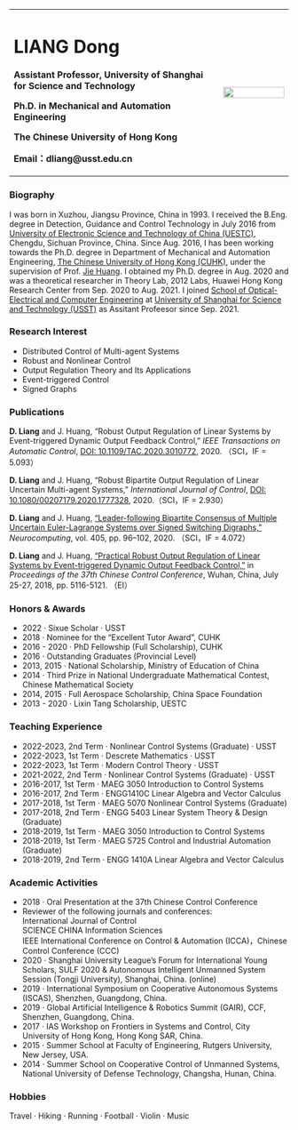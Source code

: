 
<table border="0">
  <tr>
    <td width="75%">
      <h1>LIANG Dong</h1>
      <p><b> Assistant Professor, University of Shanghai for Science and Technology</b></p>
      <p><b>Ph.D. in Mechanical and Automation Engineering</b></p>
      <p><b>The Chinese University of Hong Kong</b></p>
      <p><b>Email：dliang@usst.edu.cn</b></p>
    </td>
    <td width="25%">
      <img src="/photo.jpeg" width="100%">    
    </td>
  </tr>
</table>

### Biography

I was born in Xuzhou, Jiangsu Province, China in 1993. I received the B.Eng. degree in Detection, Guidance and Control Technology in July 2016 from [University of Electronic Science and Technology of China (UESTC)](https://www.uestc.edu.cn), Chengdu, Sichuan Province, China. Since Aug. 2016, I has been working towards the Ph.D. degree in Department of Mechanical and Automation Engineering, [The Chinese University of Hong Kong (CUHK)](http://www.cuhk.edu.hk/english/index.html), under the supervision of Prof. [Jie Huang](http://www.mae.cuhk.edu.hk/~jhuang/). I obtained my Ph.D. degree in Aug. 2020 and was a theoretical researcher in  Theory Lab, 2012 Labs, Huawei Hong Kong Research Center from Sep. 2020 to Aug. 2021. I joined [School of Optical-Electrical and Computer Engineering](https://oece.usst.edu.cn) at [University of Shanghai for Science and Technology (USST)](https://www.usst.edu.cn) as Assitant Profeesor since Sep. 2021.

### Research Interest

- Distributed Control of Multi-agent Systems
- Robust and Nonlinear Control
- Output Regulation Theory and Its Applications
- Event-triggered Control
- Signed Graphs


### Publications

<b>D. Liang</b> and J. Huang, “Robust Output Regulation of Linear Systems by Event-triggered Dynamic Output Feedback Control,” 
<i>IEEE Transactions on Automatic Control</i>, [DOI: 10.1109/TAC.2020.3010772](https://ieeexplore.ieee.org/abstract/document/9145598), 2020. （SCI，IF = 5.093）

<b>D. Liang</b> and J. Huang, “Robust Bipartite Output Regulation of Linear Uncertain Multi-agent Systems,”
<i>International Journal of Control</i>, [DOI: 10.1080/00207179.2020.1777328](https://www.tandfonline.com/doi/abs/10.1080/00207179.2020.1777328?journalCode=tcon20), 2020.（SCI，IF = 2.930）

<b>D. Liang</b> and J. Huang, [“Leader-following Bipartite Consensus of Multiple Uncertain Euler-Lagrange Systems over Signed Switching Digraphs,”](https://www.sciencedirect.com/science/article/abs/pii/S0925231220306172) <i>Neurocomputing</i>, vol. 405, pp. 96–102, 2020. （SCI，IF = 4.072）

<b>D. Liang</b> and J. Huang, [“Practical Robust Output Regulation of Linear Systems by Event-triggered Dynamic Output Feedback Control,”](https://ieeexplore.ieee.org/document/8483851) in <i>Proceedings of the 37th Chinese Control Conference</i>, Wuhan, China, July 25-27, 2018, pp. 5116-5121. （EI）

### Honors & Awards

- 2022 · Sixue Scholar · USST
- 2018 · Nominee for the “Excellent Tutor Award”, CUHK
- 2016 - 2020 · PhD Fellowship (Full Scholarship), CUHK
- 2016 · Outstanding Graduates (Provincial Level)
- 2013, 2015 · National Scholarship, Ministry of Education of China
- 2014 · Third Prize in National Undergraduate Mathematical Contest, Chinese Mathematical Society
- 2014, 2015 · Full Aerospace Scholarship, China Space Foundation 
- 2013 - 2020 · Lixin Tang Scholarship, UESTC

### Teaching Experience

- 2022-2023, 2nd Term · Nonlinear Control Systems (Graduate) · USST 
- 2022-2023, 1st Term · Descrete Mathematics · USST 
- 2022-2023, 1st Term · Modern Control Theory · USST 
- 2021-2022, 2nd Term · Nonlinear Control Systems (Graduate) · USST 
- 2016-2017, 1st Term · MAEG 3050 Introduction to Control Systems
- 2016-2017, 2nd Term · ENGG1410C Linear Algebra and Vector Calculus
- 2017-2018, 1st Term · MAEG 5070 Nonlinear Control Systems (Graduate)
- 2017-2018, 2nd Term · ENGG 5403 Linear System Theory & Design (Graduate)
- 2018-2019, 1st Term · MAEG 3050 Introduction to Control Systems
- 2018-2019, 1st Term · MAEG 5725 Control and Industrial Automation (Graduate)
- 2018-2019, 2nd Term · ENGG 1410A Linear Algebra and Vector Calculus


### Academic Activities

- 2018 · Oral Presentation at the 37th Chinese Control Conference
- Reviewer of the following journals and conferences:<br>
International Journal of Control<br>
SCIENCE CHINA Information Sciences<br>
IEEE International Conference on Control & Automation (ICCA)，Chinese Control Conference (CCC)
- 2020 · Shanghai University League’s Forum for International Young Scholars, SULF 2020 & Autonomous Intelligent Unmanned System Session (Tongji University), Shanghai, China. (online)
- 2019 · International Symposium on Cooperative Autonomous Systems (ISCAS), Shenzhen, Guangdong, China.
- 2019 · Global Artificial Intelligence & Robotics Summit (GAIR), CCF, Shenzhen, Guangdong, China.
- 2017 · IAS Workshop on Frontiers in Systems and Control, City University of Hong Kong, Hong Kong SAR, China.
- 2015 · Summer School at Faculty of Engineering, Rutgers University, New Jersey, USA.
- 2014 · Summer School on Cooperative Control of Unmanned Systems, National University of Defense Technology, Changsha, Hunan, China.

### Hobbies 

Travel · Hiking · Running · Football · Violin · Music



